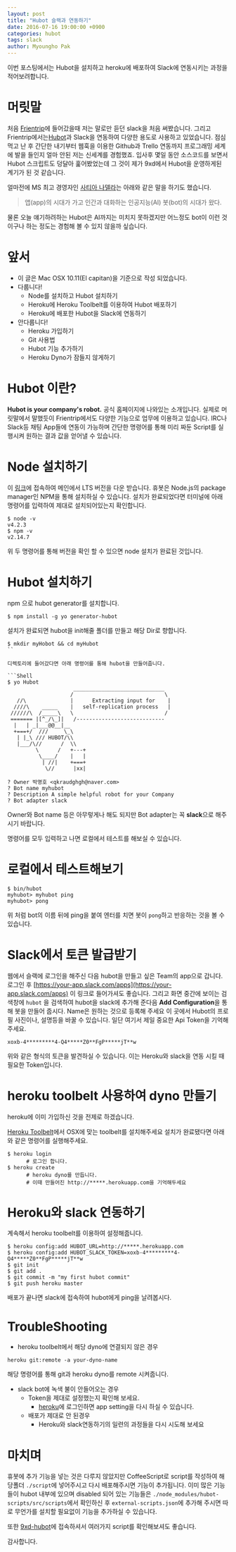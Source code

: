 ```yaml
---
layout: post
title: "Hubot 슬랙과 연동하기"
date: 2016-07-16 19:00:00 +0900
categories: hubot
tags: slack
author: Myoungho Pak
---
```


이번 포스팅에서는 Hubot을 설치하고 heroku에 배포하여 Slack에 연동시키는 과정을 적어보려합니다.

# 머릿말

처음 [Frientrip](https://www.frip.co.kr)에 들어갔을때 저는 말로만 듣던 slack을 처음 써봤습니다. 그리고 Frientrip에서는[Hubot](https://hubot.github.com/)과 Slack을 연동하여 다양한 용도로 사용하고 있었습니다. 점심먹고 난 후 간단한 내기부터 웹훅을 이용한 Github과 Trello 연동까지 프로그래밍 세계에 발을 들인지 얼마 안된 저는 신세계를 경험했죠. 입사후 몇일 동안 소스코드를 보면서 Hubot 스크립트도 덩달아 훑어봤었는데 그 것이 제가 9xd에서 Hubot을 운영하게된 계기가 된 것 같습니다.

얼마전에 MS 최고 경영자인 [사티아 나델라](https://ko.wikipedia.org/wiki/%EC%82%AC%ED%8B%B0%EC%95%84_%EB%82%98%EB%8D%B8%EB%9D%BC)는 아래와 같은 말을 하기도 했습니다.

> 앱(app)의 시대가 가고 인간과 대화하는 인공지능(AI) 봇(bot)의 시대가 왔다.

물론 오늘 얘기하려하는 Hubot은 AI까지는 미치지 못하겠지만 어느정도 bot이 이런 것이구나 하는 정도는 경험해 볼 수 있지 않을까 싶습니다.

# 앞서

- 이 글은 Mac OSX 10.11(El capitan)을 기준으로 작성 되었습니다. 
- 다룹니다!
  - Node를 설치하고 Hubot 설치하기
  - Heroku에 Heroku Toolbelt를 이용하여 Hubot 배포하기
  - Heroku에 배포한 Hubot을 Slack에 연동하기 
- 안다룹니다!
  - Heroku 가입하기
  - Git 사용법
  - Hubot 기능 추가하기
  - Heroku Dyno가 잠들지 않게하기

# Hubot 이란?

**Hubot is your company's robot.** 공식 홈페이지에 나와있는 소개입니다. 실제로 머릿말에서 말했듯이 Frientrip에서도 다양한 기능으로 업무에 이용하고 있습니다.
IRC나 Slack등 채팅 App들에 연동이 가능하며 간단한 명령어를 통해 미리 짜둔 Script를 실행시켜 원하는 결과 값을 얻어낼 수 있습니다.

# Node 설치하기

이 [링크](https://nodejs.org/ko/)에 접속하여 메인에서 LTS 버전을 다운 받습니다. 휴봇은 Node.js의 package manager인 NPM을 통해 설치하실 수 있습니다.
설치가 완료되었다면 터미널에 아래 명령어를 입력하여 제대로 설치되어있는지 확인합니다.

```Shell
$ node -v
v4.2.3
$ npm -v
v2.14.7
```

위 두 명령어를 통해 버전을 확인 할 수 있으면 node 설치가 완료된 것입니다.

# Hubot 설치하기

npm 으로 hubot generator를 설치합니다.

```Shell
$ npm install -g yo generator-hubot
```

설치가 완료되면 hubot을 init해줄 폴더를 만들고 해당 Dir로 향합니다.

```Shell
$ mkdir myHobot && cd myHubot
``

디렉토리에 들어갔다면 아래 명령어를 통해 hubot을 만들어줍니다.

```Shell
$ yo Hubot
                     _____________________________
                    /                             \
   //\              |      Extracting input for    |
  ////\    _____    |   self-replication process   |
 //////\  /_____\   \                             /
 ======= |[^_/\_]|   /----------------------------
  |   | _|___@@__|__
  +===+/  ///     \_\
   | |_\ /// HUBOT/\\
   |___/\//      /  \\
         \      /   +---+  
          \____/    |   |
           | //|    +===+
            \//      |xx|

? Owner 박명호 <qkraudghgh@naver.com>
? Bot name myhubot
? Description A simple helpful robot for your Company
? Bot adapter slack
```

Owner와 Bot name 등은 아무렇게나 해도 되지만 Bot adapter는 꼭 **slack**으로 해주시기 바랍니다. 

명령어를 모두 입력하고 나면 로컬에서 테스트를 해보실 수 있습니다.

# 로컬에서 테스트해보기

```Shell
$ bin/hubot
myhubot> myhubot ping
myhubot> pong
```

위 처럼 bot의 이름 뒤에 ping을 붙여 엔터를 치면 봇이 `pong`하고 반응하는 것을 볼 수 있습니다.

# Slack에서 토큰 발급받기

웹에서 슬랙에 로그인을 해주신 다음 hubot을 만들고 싶은 Team의 app으로 갑니다. 로그인 후 [https://your-app.slack.com/apps](https://your-app.slack.com/apps)
이 링크로 들어가셔도 좋습니다. 그리고 화면 중간에 보이는 검색창에 `hubot` 을 검색하여 hubot을 slack에 추가해 준다음 **Add Configuration**을 통해
봇을 만들어 줍시다. Name은 원하는 것으로 등록해 주세요 이 곳에서 Hubot의 프로필 사진이나, 설명등을 바꿀 수 있습니다. 일단 여기서 제일 중요한
Api Token을 기억해 주세요.

```Shell
xoxb-4*********4-Q4*****Z0**FgP*****jT**w
```

위와 같은 형식의 토큰을 발견하실 수 있습니다. 이는 Heroku와 slack을 연동 시킬 때 필요한 Token입니다.

# heroku toolbelt 사용하여 dyno 만들기

heroku에 이미 가입하신 것을 전제로 하겠습니다.

[Heroku Toolbelt](https://toolbelt.heroku.com/)에서 OSX에 맞는 toolbelt를 설치해주세요 설치가 완료됐다면 아래와 같은 명령어를 실행해주세요.

```Shell
$ heroku login
      # 로그인 합니다.
$ heroku create
      # heroku dyno를 만듭니다.
      # 이때 만들어진 http://*****.herokuapp.com을 기억해두세요
```

# Heroku와 slack 연동하기

계속해서 heroku toolbelt를 이용하여 설정해줍니다.

```Shell
$ heroku config:add HUBOT_URL=http://*****.herokuapp.com
$ heroku config:add HUBOT_SLACK_TOKEN=xoxb-4*********4-Q4*****Z0**FgP*****jT**w
$ git init
$ git add .
$ git commit -m "my first hubot commit"
$ git push heroku master
```

배포가 끝나면 slack에 접속하여 hubot에게 ping을 날려봅시다.

# TroubleShooting

- heroku toolbelt에서 해당 dyno에 연결되지 않은 경우

```Shell
heroku git:remote -a your-dyno-name
```

해당 명령어를 통해 git과 heroku dyno를 remote 시켜줍니다.

- slack bot에 녹색 불이 안들어오는 경우
  - Token을 제대로 설정했는지 확인해 보세요.
    - [heroku](https://heroku.com)에 로그인하면 app setting을 다시 하실 수 있습니다.
  - 배포가 제대로 안 된경우
    - Heroku와 slack연동하기의 일련의 과정들을 다시 시도해 보세요

# 마치며

휴봇에 추가 기능을 넣는 것은 다루지 않았지만 CoffeeScript로 script를 작성하여 해당폴더 `./script`에 넣어주시고 다시 배포해주시면 기능이 추가됩니다.
이미 많은 기능들이 hubot 내부에 있으며 disabled 되어 있는 기능들은 `./node_modules/hubot-scripts/src/scripts`에서 확인하신 후 `external-scripts.json`에 추가해 주시면 따로 무언가를 설치할 필요없이 기능을 추가하실 수 있습니다.

또한 [9xd-hubot](https://github.com/qkraudghgh/9xd-bot)에 접속하셔서 여러가지 script를 확인해보셔도 좋습니다.

감사합니다.

